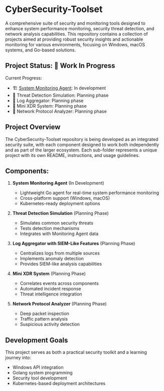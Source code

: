 # CyberSecurity-Toolset

A comprehensive suite of security and monitoring tools designed to enhance system performance monitoring, security threat detection, and network analysis capabilities. This repository contains a collection of projects aimed at providing robust security insights and actionable monitoring for various environments, focusing on Windows, macOS systems, and Go-based solutions.

## Project Status: 🚧 Work In Progress

Current Progress:

- 🏗️ [System Monitoring Agent](./system-monitoring-agent/): In development
- 📝 Threat Detection Simulation: Planning phase
- 📝 Log Aggregator: Planning phase
- 📝 Mini XDR System: Planning phase
- 📝 Network Protocol Analyzer: Planning phase

## Project Overview

The CyberSecurity-Toolset repository is being developed as an integrated security suite, with each component designed to work both independently and as part of the larger ecosystem. Each sub-folder represents a unique project with its own README, instructions, and usage guidelines.

## Components:

1. **System Monitoring Agent** (In Development)

   - Lightweight Go agent for real-time system performance monitoring
   - Cross-platform support (Windows, macOS)
   - Kubernetes-ready deployment options

2. **Threat Detection Simulation** (Planning Phase)

   - Simulates common security threats
   - Tests detection mechanisms
   - Integrates with Monitoring Agent data

3. **Log Aggregator with SIEM-Like Features** (Planning Phase)

   - Centralizes logs from multiple sources
   - Implements anomaly detection
   - Provides SIEM-like analysis capabilities

4. **Mini XDR System** (Planning Phase)

   - Correlates events across components
   - Automated incident response
   - Threat intelligence integration

5. **Network Protocol Analyzer** (Planning Phase)

   - Deep packet inspection
   - Traffic pattern analysis
   - Suspicious activity detection

## Development Goals

This project serves as both a practical security toolkit and a learning journey into:

- Windows API integration
- Golang system programming
- Security tool development
- Kubernetes-based deployment architectures

